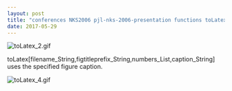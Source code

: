```yaml
---
layout: post
title: "conferences NKS2006 pjl-nks-2006-presentation functions toLatex.nb"
date: 2017-05-29
---
```


![toLatex_2.gif](../../../assets/2017/05/29/toLatex-500px/toLatex_2.gif)

toLatex[filename_String,figtitleprefix_String,numbers_List,caption_String] uses the specified figure caption.

![toLatex_4.gif](../../../assets/2017/05/29/toLatex-500px/toLatex_4.gif)

